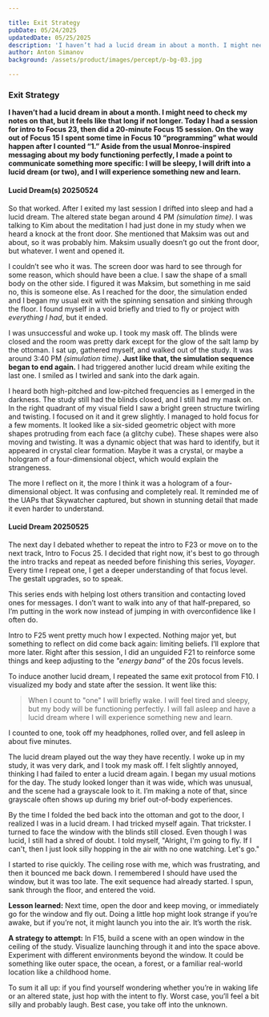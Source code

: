 ```yaml
---

title: Exit Strategy
pubDate: 05/24/2025
updatedDate: 05/25/2025
description: 'I haven’t had a lucid dream in about a month. I might need to check my notes on that, but it feels like that long if not longer. Today I had a session for intro to Focus 23, then did a 20-minute Focus 15 session. On the way out of Focus 15 I spent some time in Focus 10 “programming” what would happen after I counted “1.” Aside from the usual Monroe-inspired messaging about my body functioning perfectly, I made a point to communicate something more specific: I will be sleepy, I will drift into a lucid dream (or two), and I will experience something new and learn.'
author: Anton Simanov
background: /assets/product/images/percept/p-bg-03.jpg

---
```


### Exit Strategy

**I haven’t had a lucid dream in about a month. I might need to check my notes on that, but it feels like that long if not longer. Today I had a session for intro to Focus 23, then did a 20-minute Focus 15 session. On the way out of Focus 15 I spent some time in Focus 10 “programming” what would happen after I counted “1.” Aside from the usual Monroe-inspired messaging about my body functioning perfectly, I made a point to communicate something more specific: I will be sleepy, I will drift into a lucid dream (or two), and I will experience something new and learn.**

#### Lucid Dream(s) 20250524

So that worked. After I exited my last session I drifted into sleep and had a lucid dream. The altered state began around 4 PM *(simulation time)*. I was talking to Kim about the meditation I had just done in my study when we heard a knock at the front door. She mentioned that Maksim was out and about, so it was probably him. Maksim usually doesn’t go out the front door, but whatever. I went and opened it.

I couldn’t see who it was. The screen door was hard to see through for some reason, which should have been a clue. I saw the shape of a small body on the other side. I figured it was Maksim, but something in me said no, this is someone else. As I reached for the door, the simulation ended and I began my usual exit with the spinning sensation and sinking through the floor. I found myself in a void briefly and tried to fly or project with *everything I had*, but it ended.

I was unsuccessful and woke up. I took my mask off. The blinds were closed and the room was pretty dark except for the glow of the salt lamp by the ottoman. I sat up, gathered myself, and walked out of the study. It was around 3:40 PM *(simulation time)*. **Just like that, the simulation sequence began to end again.** I had triggered another lucid dream while exiting the last one. I smiled as I twirled and sank into the dark again.

I heard both high-pitched and low-pitched frequencies as I emerged in the darkness. The study still had the blinds closed, and I still had my mask on. In the right quadrant of my visual field I saw a bright green structure twirling and twisting. I focused on it and it grew slightly. I managed to hold focus for a few moments. It looked like a six-sided geometric object with more shapes protruding from each face (a glitchy cube). These shapes were also moving and twisting. It was a dynamic object that was hard to identify, but it appeared in crystal clear formation. Maybe it was a crystal, or maybe a hologram of a four-dimensional object, which would explain the strangeness.

The more I reflect on it, the more I think it was a hologram of a four-dimensional object. It was confusing and completely real. It reminded me of the UAPs that Skywatcher captured, but shown in stunning detail that made it even harder to understand.

#### Lucid Dream 20250525

The next day I debated whether to repeat the intro to F23 or move on to the next track, Intro to Focus 25. I decided that right now, it's best to go through the intro tracks and repeat as needed before finishing this series, *Voyager*. Every time I repeat one, I get a deeper understanding of that focus level. The gestalt upgrades, so to speak.

This series ends with helping lost others transition and contacting loved ones for messages. I don’t want to walk into any of that half-prepared, so I’m putting in the work now instead of jumping in with overconfidence like I often do.

Intro to F25 went pretty much how I expected. Nothing major yet, but something to reflect on did come back again: limiting beliefs. I’ll explore that more later. Right after this session, I did an unguided F21 to reinforce some things and keep adjusting to the *"energy band"* of the 20s focus levels.

To induce another lucid dream, I repeated the same exit protocol from F10. I visualized my body and state after the session. It went like this:

> When I count to "one" I will briefly wake. I will feel tired and sleepy, but my body will be functioning perfectly. I will fall asleep and have a lucid dream where I will experience something new and learn.

I counted to one, took off my headphones, rolled over, and fell asleep in about five minutes.

The lucid dream played out the way they have recently. I woke up in my study, it was very dark, and I took my mask off. I felt slightly annoyed, thinking I had failed to enter a lucid dream again. I began my usual motions for the day. The study looked longer than it was wide, which was unusual, and the scene had a grayscale look to it. I’m making a note of that, since grayscale often shows up during my brief out-of-body experiences.

By the time I folded the bed back into the ottoman and got to the door, I realized I was in a lucid dream. I had tricked myself again. That trickster. I turned to face the window with the blinds still closed. Even though I was lucid, I still had a shred of doubt. I told myself, "Alright, I'm going to fly. If I can't, then I just look silly hopping in the air with no one watching. Let's go."

I started to rise quickly. The ceiling rose with me, which was frustrating, and then it bounced me back down. I remembered I should have used the window, but it was too late. The exit sequence had already started. I spun, sank through the floor, and entered the void.

**Lesson learned:** Next time, open the door and keep moving, or immediately go for the window and fly out. Doing a little hop might look strange if you’re awake, but if you’re not, it might launch you into the air. It’s worth the risk.

**A strategy to attempt:** In F15, build a scene with an open window in the ceiling of the study. Visualize launching through it and into the space above. Experiment with different environments beyond the window. It could be something like outer space, the ocean, a forest, or a familiar real-world location like a childhood home.

To sum it all up: if you find yourself wondering whether you’re in waking life or an altered state, just hop with the intent to fly. Worst case, you’ll feel a bit silly and probably laugh. Best case, you take off into the unknown.

